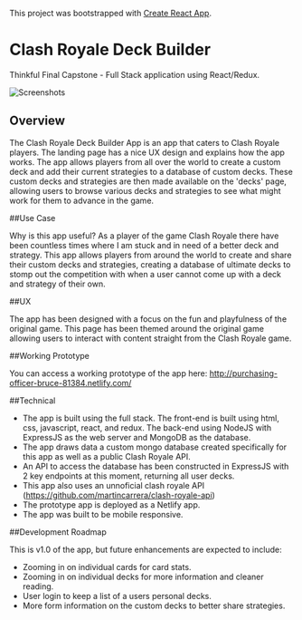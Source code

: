This project was bootstrapped with [Create React App](https://github.com/facebookincubator/create-react-app).

# Clash Royale Deck Builder

Thinkful Final Capstone - Full Stack application using React/Redux.

![Screenshots](https://user-images.githubusercontent.com/13989985/27306693-98a8edf6-5514-11e7-9cdc-bcd0e2e54cb8.png)

## Overview

The Clash Royale Deck Builder App is an app that caters to Clash Royale players. The landing page has a nice UX design and explains how the app works. The app allows players from all over the world to create a custom deck and add their current strategies to a database of custom decks. These custom decks and strategies are then made available on the 'decks' page, allowing users to browse various decks and strategies to see what might work for them to advance in the game.

##Use Case

Why is this app useful? As a player of the game Clash Royale there have been countless times where I am stuck and in need of a better deck and strategy. This app allows players from around the world to create and share their custom decks and strategies, creating a database of ultimate decks to stomp out the competition with when a user cannot come up with a deck and strategy of their own.

##UX

The app has been designed with a focus on the fun and playfulness of the original game. This page has been themed around the original game allowing users to interact with content straight from the Clash Royale game.

##Working Prototype

You can access a working prototype of the app here:
http://purchasing-officer-bruce-81384.netlify.com/

##Technical

* The app is built using the full stack. The front-end is built using html, css, javascript, react, and redux. The back-end using NodeJS with ExpressJS as the web server and MongoDB as the database.
* The app draws data a custom mongo database created specifically for this app as well as a public Clash Royale API.
* An API to access the database has been constructed in ExpressJS with 2 key endpoints at this moment, returning all user decks.
* This app also uses an unnoficial clash royale API (https://github.com/martincarrera/clash-royale-api)
* The prototype app is deployed as a Netlify app.
* The app was built to be mobile responsive.

##Development Roadmap

This is v1.0 of the app, but future enhancements are expected to include:

* Zooming in on individual cards for card stats.
* Zooming in on individual decks for more information and cleaner reading.
* User login to keep a list of a users personal decks.
* More form information on the custom decks to better share strategies.
